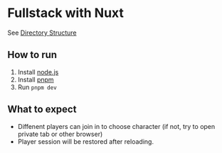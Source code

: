 # Fullstack with Nuxt

See [Directory Structure](https://nuxt.com/docs/guide/directory-structure)

## How to run

1. Install [node.js](https://nodejs.org/en/download)
2. Install [pnpm](https://pnpm.io/installation)
3. Run `pnpm dev`

## What to expect

- Diffenent players can join in to choose character (if not, try to open private tab or other browser)
- Player session will be restored after reloading.
